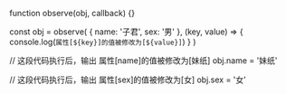 <!-- 请你实现一个 observe 函数，能够对对象的属性进行监听。当对象的任意属性值发生变化时，
触发回调函数并传入被修改的属性名和新值。请注意，修改后的对象仍需保持正常读写能力。 -->
function observe(obj, callback) {}

const obj = observe(
  {
    name: '子君',
    sex: '男'
  },
  (key, value) => {
    console.log(`属性[${key}]的值被修改为[${value}]`)
  }
)

// 这段代码执行后，输出 属性[name]的值被修改为[妹纸]
obj.name = '妹纸'

// 这段代码执行后，输出 属性[sex]的值被修改为[女]
obj.sex = '女'
